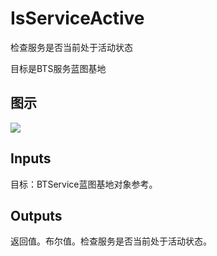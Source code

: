 # IsServiceActive

检查服务是否当前处于活动状态

目标是BTS服务蓝图基地

## 图示

![]($-20221218-17453962.png)

## Inputs

目标：BTService蓝图基地对象参考。 

## Outputs

返回值。布尔值。检查服务是否当前处于活动状态。

